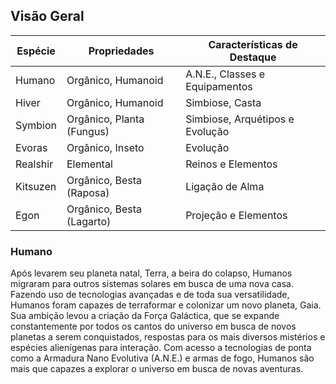 ## Visão Geral

| Espécie  | Propriedades              | Características de Destaque     |
| -------- | ------------------------- | ------------------------------- |
| Humano   | Orgânico, Humanoid        | A.N.E., Classes e Equipamentos  |
| Hiver    | Orgânico, Humanoid        | Simbiose, Casta                 |
| Symbion  | Orgânico, Planta (Fungus) | Simbiose, Arquétipos e Evolução |
| Evoras   | Orgânico, Inseto          | Evolução                        |
| Realshir | Elemental                 | Reinos e Elementos              |
| Kitsuzen | Orgânico, Besta (Raposa)  | Ligação de Alma                 |
| Egon     | Orgânico, Besta (Lagarto) | Projeção e Elementos            |

### Humano

Após levarem seu planeta natal, Terra, a beira do colapso, Humanos migraram para outros sistemas solares em busca de uma nova casa. Fazendo uso de tecnologias avançadas e de toda sua versatilidade, Humanos foram capazes de terraformar e colonizar um novo planeta, Gaia. Sua ambição levou a criação da Força Galáctica, que se expande constantemente por todos os cantos do universo em busca de novos planetas a serem conquistados, respostas para os mais diversos mistérios e espécies alienígenas para interação. Com acesso a tecnologias de ponta como a Armadura Nano Evolutiva (A.N.E.) e armas de fogo, Humanos são mais que capazes a explorar o universo em busca de novas aventuras.

<!-- #### HIVER

Hivers são humanos que decidiram migrar para outros cantos do universo após decidirem que terraformar um planeta é uma atrocidade quanto a fauna e flora nativa. Com o lema de "Não adapte o meio a você, adapte-se ao meio", hivers buscam a simbiose com as mais diversas criaturas parasíticas, garantido-os alta modificação e adaptação corporal. Exploram o universo sempre buscando novas formas de vida que possam ter uma relação de benefício mútuo. Os simbiontes presentes no corpo de um hiver proveem diversos benefícios e habilidades a seu hospedeiro.

#### SYMBION

Uma espécie de fungos parasíticos que se especializou em simbiose e adaptação, tanto que ao longo do tempo, ao infectar outras criaturas racionais, também alcançou senciência e racionalidade. Se espalha pelo universo ao contaminar criaturas através da dispersão de esporos por seres já infectados. Symbions se adaptam a criatura infectada, tornando-a mais forte e aprimorando suas habilidades. Dependendo do Symbion, também pode infectar criaturas já mortas ou à beira da morte e usá-las como se fossem zumbis por um período de tempo

#### EVORAS

Uma espécie insectóide que possui anatomia semelhante a insetos, aranhas, e outros diversas criaturas presentes na Terra. São seres racionais e extremamente vorazes e predadores. Geralmente vagam pelo universo sozinhos, caçando as mais diversas criaturas para acelerar seu processo evolutivo. Evoras atacam suas vítimas com mandíbulas, braços e ferrões que lembram outras criaturas do planeta Terra. Também podem lançar substâncias especiais como seda (teia), asfalto, entre outras, para sucumbir suas vítimas.

#### Realshir

Um dos seres mais raros do universo, não se possui muita informação sobre sua anatomia, biologia, função e procriação. Realshirs são eres elementais, ou seja, compostos inteiramente por um elemento atribuído ao portão do Reino que surgiu. Há relatos de realshirs que podem fazer transições entre mais de um elemento, podendo ter conexão com o Reino do Fogo num instante, e no outro ao Reino do Ar ou Tempestade. Parecem viajar pelo universo em uma espécie de migração solitária procurando Portões de Reinos em diferentes mundos para dominar os elementos. Utilizam seu próprio corpo elemental para realizar suas habilidades e movimentação.  -->
